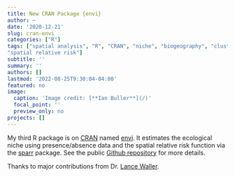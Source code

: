 ```yaml
---
title: New CRAN Package {envi}
author: ~
date: '2020-12-21'
slug: cran-envi
categories: ["R"]
tags: ["spatial analysis", "R", "CRAN", "niche", "biogeography", "cluster detection", "point pattern", "kernel density estimation", 
"spatial relative risk"]
subtitle: ''
summary: ''
authors: []
lastmod: '2022-08-25T9:30:04-04:00'
featured: no
image: 
  caption: 'Image credit: [**Ian Buller**](/)'
  focal_point: ''
  preview_only: no
projects: []
---
```


My third R package is on [CRAN](https://cran.r-project.org/) named [envi](https://CRAN.R-project.org/package=envi). It estimates the ecological niche using presence/absence data and the spatial relative risk function via the [sparr](https://CRAN.R-project.org/package=sparr) package. See the public [Github repository](https://github.com/lance-waller-lab/envi) for more details.

Thanks to major contributions from Dr. [Lance Waller](https://orcid.org/0000-0001-5002-8886).